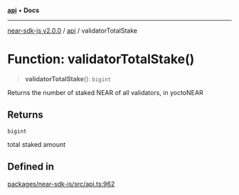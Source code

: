 [**api**](../README.md) • **Docs**

***

[near-sdk-js v2.0.0](../../packages.md) / [api](../README.md) / validatorTotalStake

# Function: validatorTotalStake()

> **validatorTotalStake**(): `bigint`

Returns the number of staked NEAR of all validators, in yoctoNEAR

## Returns

`bigint`

total staked amount

## Defined in

[packages/near-sdk-js/src/api.ts:962](https://github.com/dim-daskalov/near-sdk-js/blob/0c34997aba6fa3f679d39c16d17f5e07ff189c24/packages/near-sdk-js/src/api.ts#L962)
